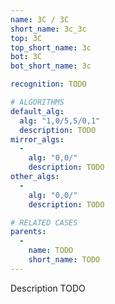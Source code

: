 ```yaml
---
name: 3C / 3C
short_name: 3c_3c
top: 3C
top_short_name: 3c
bot: 3C
bot_short_name: 3c

recognition: TODO

# ALGORITHMS
default_alg:
  alg: "1,0/5,5/0,1"
  description: TODO
mirror_algs:
  -
    alg: "0,0/"
    description: TODO
other_algs:
  -
    alg: "0,0/"
    description: TODO

# RELATED CASES
parents:
  -
    name: TODO
    short_name: TODO
---
```


Description TODO


